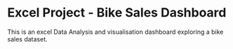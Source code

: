 <h1>Excel Project - Bike Sales Dashboard</h1>
This is an excel Data Analysis and visualisation dashboard exploring a bike sales dataset.
